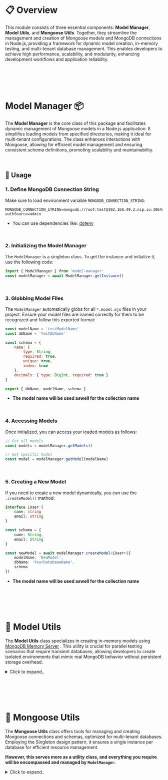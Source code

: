 # 📋 Overview
This module consists of three essential components: **Model Manager**, **Model Utils**, and **Mongoose Utils**. Together, they streamline the management and creation of Mongoose models and MongoDB connections in Node.js, providing a framework for dynamic model creation, in-memory testing, and multi-tenant database management. This enables developers to achieve high performance, scalability, and modularity, enhancing development workflows and application reliability.









<br><br>
<br><br>

# Model Manager 📦
The **Model Manager** is the core class of this package and facilitates dynamic management of Mongoose models in a Node.js application. It simplifies loading models from specified directories, making it ideal for multi-tenant configurations. The class enhances interactions with Mongoose, allowing for efficient model management and ensuring consistent schema definitions, promoting scalability and maintainability.

<br>

## 📄 Usage

### 1. Define MongoDB Connection String

Make sure to load environment variable `MONGODB_CONNECTION_STRING`:

```shell
MONGODB_CONNECTION_STRING=mongodb://root:test@192.168.49.2.nip.io:30644/?authSource=admin
```
- You can use dependencies like: [dotenv](https://www.npmjs.com/package/dotenv)

<br>

### 2. Initializing the Model Manager

The `ModelManager` is a singleton class. To get the instance and initialize it, use the following code:

```typescript
import { ModelManager } from 'model-manager'
const modelManager = await ModelManager.getInstance()
```

<br>

### 3. Globbing Model Files

The `ModelManager` automatically globs for all `*.model.mjs` files in your project. Ensure your model files are named correctly for them to be recognized and follow this exported format:
```javascript
const modelName = 'testModelName'
const dbName = 'testDbName'

const schema = {
    name: { 
        type: String,
        required: true,
        unique: true,
        index: true
    },
    decimals: { type: BigInt, required: true }
}

export { dbName, modelName, schema }
```
- **The model name will be used aswell for the collection name**


<br>

### 4. Accessing Models

Once initialized, you can access your loaded models as follows:

```typescript
// Get all models
const models = modelManager.getModels()

// Get specific model
const model = modelManager.getModel(modelName)
```

<br>

### 5. Creating a New Model

If you need to create a new model dynamically, you can use the `.createModel()` method:

```typescript
interface IUser {
    name: string
    email: string
}

const schema = {
    name: String,
    email: String
}

const newModel = await modelManager.createModel<IUser>({
    modelName: 'NewModel',
    dbName: 'YourDatabaseName',
    schema
})
```
- **The model name will be used aswell for the collection name**























<br><br>
<br><br>

# 🔗 Model Utils
The **Model Utils** class specializes in creating in-memory models using [MongoDB Memory Server](https://www.npmjs.com/package/mongodb-memory-server)
. This utility is crucial for parallel testing scenarios that require transient databases, allowing developers to create isolated environments that mimic real MongoDB behavior without persistent storage overhead.

<details><summary>Click to expand..</summary>

<br>

## Creating an In-Memory Model

To create an in-memory Mongoose model, utilize the `.createMemoryModel()` method as follows:

```typescript
import { ModelUtils } from 'model-manager'

interface IUser {
    name: string
    email: string
}

const schema = {
    name: String,
    email: String
}

const modelDetails = {
    dbName: 'YourDatabaseName',
    modelName: 'YourModelName',
    schema
}

// .createMemoryModel() is static method
const memoryModel = await ModelUtils.createMemoryModel<IUser>(modelDetails)

const UserModel = memoryModel.Model

// Creating a new user
const newUser = await UserModel.create({ name: 'John Doe', email: 'john@example.com' });

// Fetching all users
const users = await UserModel.find({});
```


<br>

## Structure of the In-Memory Model

The created in-memory model will return an object containing the following:

- **Model:** The Mongoose model instance.
- **mongoServer:** The `MongoMemoryServer` instance that manages the in-memory database. Please check the docs of [MongoDB Memory Server](https://www.npmjs.com/package/mongodb-memory-server) for all options.
- **conn:** The Mongoose connection instance to the in-memory database.



</details>


















<br><br>
<br><br>

# 🔗 Mongoose Utils
The **Mongoose Utils** class offers tools for managing and creating Mongoose connections and schemas, optimized for multi-tenant databases. Employing the Singleton design pattern, it ensures a single instance per database for efficient resource management.

**However, this serves more as a utility class, and everything you require will be encompassed and managed by `ModelManager`.**

<details><summary>Click to expand..</summary>


<br>

## Getting an Instance

To `get or create` instance of `MongooseUtils` for a specific database:
```typescript
import { MongooseUtils } from 'model-manager'
const mongooseUtils = MongooseUtils.getInstance('YourDatabaseName')
```


<br>

## .getConnection()
You can recieve a mongoose connection the specific instance database as follows:

```typescript
const conn = await mongooseUtils.getConnection()
```
- If the connection does not exists it will be created



<br>

## .createSchema()
You can create a mongoose schema as follows:

```typescript
interface IUser {
    name: string
    email: string
}

const schema = {
    name: String,
    email: String
}

// .createSchema() is static method
const model = await MongooseUtils.createSchema<IUser>(
    schema,
    collectionName
)
```


<br>

## .createModel()

You can create a mongoose connection model based on the specified instance database as follows:

```typescript
interface IUser {
    name: string
    email: string
}

const schema = {
    name: String,
    email: String
}

const model = await mongooseUtils.createModel<IUser>(
    schema,
    modelName
)
```
- **The model name will be used for the collection name**


</details>